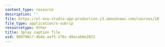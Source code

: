 ```yaml
---
content_type: resource
description: ''
file: https://ol-ocw-studio-app-production.s3.amazonaws.com/courses/18-03sc-differential-equations-fall-2011/980798c7db4eaef51f6c49acab0e2021_z-meBrqcy_I.srt
file_type: application/x-subrip
resourcetype: Other
title: 3play caption file
uid: 980798c7-db4e-aef5-1f6c-49acab0e2021
---
```

